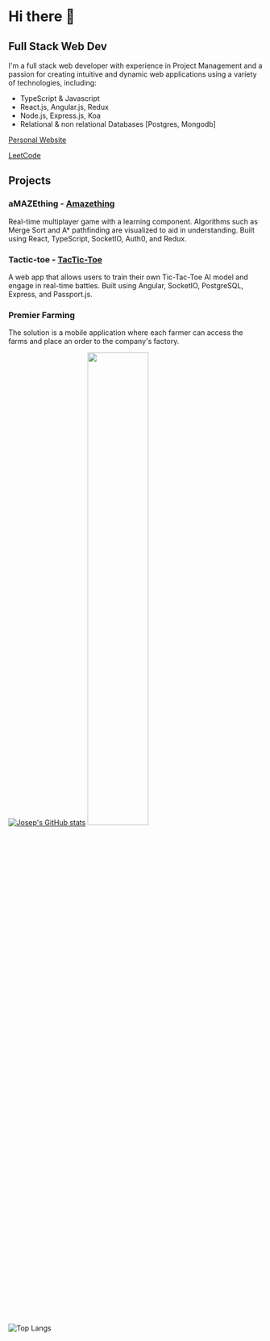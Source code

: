 # Hi there 👋


## Full Stack Web Dev


I'm a full stack web developer with experience in Project Management and a passion for creating intuitive and dynamic web applications using a variety of technologies, including:

- TypeScript & Javascript
- React.js, Angular.js, Redux
- Node.js, Express.js, Koa
- Relational & non relational Databases [Postgres, Mongodb]

[Personal Website](https://josepabellana.com)

[LeetCode](https://leetcode.com/josepabellana/)

<!--
### aTypical is a project focused on improving typing skills and speed. Features include personalized practice, real-time progress tracking, and customizable practice texts. Technologies used include React, Express, Mongoose, and Typescript.
-->
## Projects
### aMAZEthing - [Amazething](https://chipper-kataifi-8ab766.netlify.app/)
Real-time multiplayer game with a learning component. Algorithms such as Merge Sort and A* pathfinding are visualized to aid in understanding. Built using React, TypeScript, SocketIO, Auth0, and Redux.

### Tactic-toe - [TacTic-Toe](https://tactictoe.net)
A web app that allows users to train their own Tic-Tac-Toe AI model and engage in real-time battles. Built using Angular, SocketIO, PostgreSQL, Express, and Passport.js.

### Premier Farming
The solution is a mobile application where each farmer can access the farms and place an order to the company's factory.

<!--
- 🔭 I’m currently working on ...
- 🌱 I’m currently learning ...
- 👯 I’m looking to collaborate on ...
- 🤔 I’m looking for help with ...
- 💬 Ask me about ...
- 📫 How to reach me: ...
- ⚡ Fun fact: ...
-->

[![Josep's GitHub stats](https://github-readme-stats.vercel.app/api?username=josepabellana)](https://github.com/josepabellana/github-readme-stats)
<a href="http://www.github.com/josepabellana"><img src="https://github-readme-streak-stats.herokuapp.com/?user=josepabellana&stroke=ffffff&background=1c1917&ring=1f6feb&fire=1f6feb&currStreakNum=ffffff&currStreakLabel=1f6feb&sideNums=ffffff&sideLabels=ffffff&dates=ffffff&hide_border=true" width="49%" /></a>
 
![Top Langs](https://github-readme-stats.vercel.app/api/top-langs/?username=josepabellana&theme=tokyonight)
